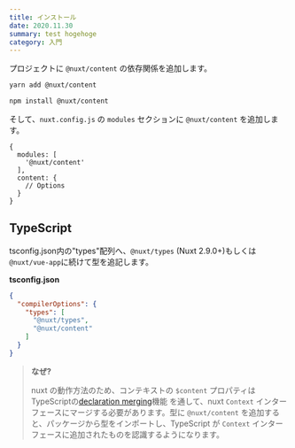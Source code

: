 ```yaml
---
title: インストール
date: 2020.11.30
summary: test hogehoge
category: 入門
---
```


プロジェクトに `@nuxt/content` の依存関係を追加します。

<code-group>
  <code-block label="Yarn" active>

  ```bash
  yarn add @nuxt/content
  ```

  </code-block>
  <code-block label="NPM">

  ```bash
  npm install @nuxt/content
  ```

  </code-block>
</code-group>

そして、`nuxt.config.js` の `modules` セクションに `@nuxt/content` を追加します。

```js[nuxt.config.js]
{
  modules: [
    '@nuxt/content'
  ],
  content: {
    // Options
  }
}
```

## TypeScript

tsconfig.json内の"types"配列へ、`@nuxt/types` (Nuxt 2.9.0+)もしくは`@nuxt/vue-app`に続けて型を追記します。

**tsconfig.json**

```json
{
  "compilerOptions": {
    "types": [
      "@nuxt/types",
      "@nuxt/content"
    ]
  }
}
```

> **なぜ?**
>
> nuxt の動作方法のため、コンテキストの `$content` プロパティは TypeScriptの[declaration merging](https://www.typescriptlang.org/docs/handbook/declaration-merging.html)機能 を通して、nuxt `Context` インターフェースにマージする必要があります。型に `@nuxt/content` を追加すると、パッケージから型をインポートし、TypeScript が `Context` インターフェースに追加されたものを認識するようになります。
